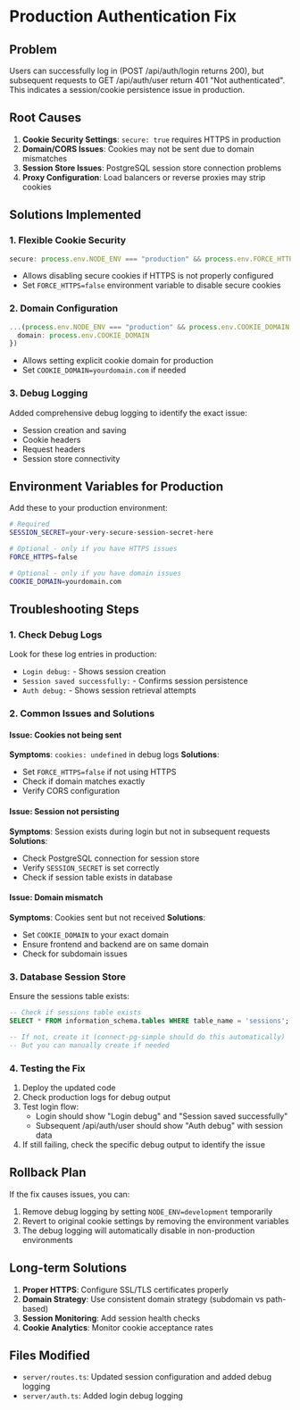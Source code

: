 # Production Authentication Fix

## Problem
Users can successfully log in (POST /api/auth/login returns 200), but subsequent requests to GET /api/auth/user return 401 "Not authenticated". This indicates a session/cookie persistence issue in production.

## Root Causes
1. **Cookie Security Settings**: `secure: true` requires HTTPS in production
2. **Domain/CORS Issues**: Cookies may not be sent due to domain mismatches
3. **Session Store Issues**: PostgreSQL session store connection problems
4. **Proxy Configuration**: Load balancers or reverse proxies may strip cookies

## Solutions Implemented

### 1. Flexible Cookie Security
```typescript
secure: process.env.NODE_ENV === "production" && process.env.FORCE_HTTPS !== "false"
```
- Allows disabling secure cookies if HTTPS is not properly configured
- Set `FORCE_HTTPS=false` environment variable to disable secure cookies

### 2. Domain Configuration
```typescript
...(process.env.NODE_ENV === "production" && process.env.COOKIE_DOMAIN && {
  domain: process.env.COOKIE_DOMAIN
})
```
- Allows setting explicit cookie domain for production
- Set `COOKIE_DOMAIN=yourdomain.com` if needed

### 3. Debug Logging
Added comprehensive debug logging to identify the exact issue:
- Session creation and saving
- Cookie headers
- Request headers
- Session store connectivity

## Environment Variables for Production

Add these to your production environment:

```bash
# Required
SESSION_SECRET=your-very-secure-session-secret-here

# Optional - only if you have HTTPS issues
FORCE_HTTPS=false

# Optional - only if you have domain issues
COOKIE_DOMAIN=yourdomain.com
```

## Troubleshooting Steps

### 1. Check Debug Logs
Look for these log entries in production:
- `Login debug:` - Shows session creation
- `Session saved successfully:` - Confirms session persistence
- `Auth debug:` - Shows session retrieval attempts

### 2. Common Issues and Solutions

#### Issue: Cookies not being sent
**Symptoms**: `cookies: undefined` in debug logs
**Solutions**:
- Set `FORCE_HTTPS=false` if not using HTTPS
- Check if domain matches exactly
- Verify CORS configuration

#### Issue: Session not persisting
**Symptoms**: Session exists during login but not in subsequent requests
**Solutions**:
- Check PostgreSQL connection for session store
- Verify `SESSION_SECRET` is set correctly
- Check if session table exists in database

#### Issue: Domain mismatch
**Symptoms**: Cookies sent but not received
**Solutions**:
- Set `COOKIE_DOMAIN` to your exact domain
- Ensure frontend and backend are on same domain
- Check for subdomain issues

### 3. Database Session Store
Ensure the sessions table exists:
```sql
-- Check if sessions table exists
SELECT * FROM information_schema.tables WHERE table_name = 'sessions';

-- If not, create it (connect-pg-simple should do this automatically)
-- But you can manually create if needed
```

### 4. Testing the Fix
1. Deploy the updated code
2. Check production logs for debug output
3. Test login flow:
   - Login should show "Login debug" and "Session saved successfully"
   - Subsequent /api/auth/user should show "Auth debug" with session data
4. If still failing, check the specific debug output to identify the issue

## Rollback Plan
If the fix causes issues, you can:
1. Remove debug logging by setting `NODE_ENV=development` temporarily
2. Revert to original cookie settings by removing the environment variables
3. The debug logging will automatically disable in non-production environments

## Long-term Solutions
1. **Proper HTTPS**: Configure SSL/TLS certificates properly
2. **Domain Strategy**: Use consistent domain strategy (subdomain vs path-based)
3. **Session Monitoring**: Add session health checks
4. **Cookie Analytics**: Monitor cookie acceptance rates

## Files Modified
- `server/routes.ts`: Updated session configuration and added debug logging
- `server/auth.ts`: Added login debug logging

